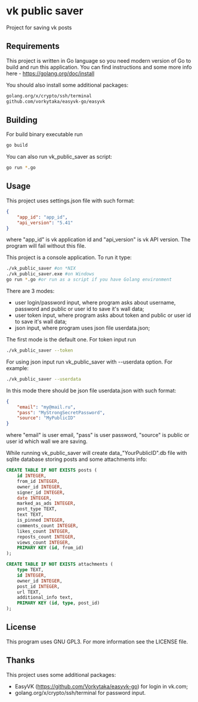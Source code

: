 # vk public saver

Project for saving vk posts

## Requirements

This project is written in Go language so you need modern version of Go to build and run this application. You can find instructions and some more info here - https://golang.org/doc/install

You should also install some additional packages:

```bash
golang.org/x/crypto/ssh/terminal
github.com/vorkytaka/easyvk-go/easyvk
```

## Building

For build binary executable run

```bash
go build
```

You can also run vk_public_saver as script:

```bash
go run *.go
```

## Usage

This project uses settings.json file with such format:

```json
{
    "app_id": "app_id",
    "api_version": "5.41"
}
```
where "app_id" is vk application id and "api_version" is vk API version. The program will fail without this file.

This project is a console application. To run it type:

```bash
./vk_public_saver #on *NIX
./vk_public_saver.exe #on Windows
go run *.go #or run as a script if you have Golang environment
```

There are 3 modes:

- user login/password input, where program asks about username, password and public or user id to save it's wall data;
- user token input, where program asks about token and public or user id to save it's wall data;
- json input, where program uses json file userdata.json;

The first mode is the default one. For token input run

```bash
./vk_public_saver --token

```

For using json input run vk_public_saver with --userdata option. For example:

```bash
./vk_public_saver --userdata

```

In this mode there should be json file userdata.json with such format:

```json
{
    "email": "my@mail.ru",
    "pass": "MyStrongSecretPassword",
    "source": "MyPublicID"
} 
```
where "email" is user email, "pass" is user password, "source" is public or user id which wall we are saving.

While running vk_public_saver will create data_"YourPublicID".db file with sqlite database storing posts and some attachments info:

```sql
CREATE TABLE IF NOT EXISTS posts (
    id INTEGER,
    from_id INTEGER,
    owner_id INTEGER,
    signer_id INTEGER,
    date INTEGER,
    marked_as_ads INTEGER,
    post_type TEXT,
    text TEXT,
    is_pinned INTEGER,
    comments_count INTEGER,
    likes_count INTEGER,
    reposts_count INTEGER,
    views_count INTEGER,
    PRIMARY KEY (id, from_id)
);

CREATE TABLE IF NOT EXISTS attachments (
    type TEXT,
    id INTEGER,
    owner_id INTEGER,
    post_id INTEGER,
    url TEXT,
    additional_info text,
    PRIMARY KEY (id, type, post_id)
);
```

## License

This program uses GNU GPL3. For more information see the LICENSE file.

<!-- ## Known usage

TODO: write it -->

## Thanks

This project uses some additional packages:

- EasyVK (https://github.com/Vorkytaka/easyvk-go) for login in vk.com;
- golang.org/x/crypto/ssh/terminal for password input.
